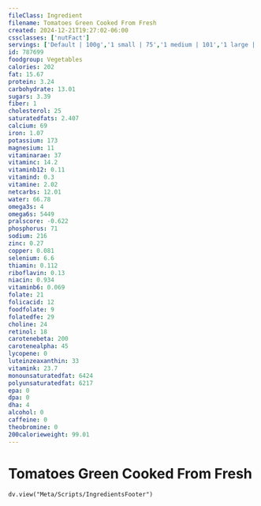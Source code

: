 ```yaml
---
fileClass: Ingredient
filename: Tomatoes Green Cooked From Fresh
created: 2024-12-21T19:27:02-06:00
cssclasses: ['nutFact']
servings: ['Default | 100g','1 small | 75','1 medium | 101','1 large | 149','1 slice | 36','1 cup | 180','1 oz, raw, yields | 23']
id: 787699
foodgroup: Vegetables
calories: 202
fat: 15.67
protein: 3.24
carbohydrate: 13.01
sugars: 3.39
fiber: 1
cholesterol: 25
saturatedfats: 2.407
calcium: 69
iron: 1.07
potassium: 173
magnesium: 11
vitaminarae: 37
vitaminc: 14.2
vitaminb12: 0.11
vitamind: 0.3
vitamine: 2.02
netcarbs: 12.01
water: 66.78
omega3s: 4
omega6s: 5449
pralscore: -0.622
phosphorus: 71
sodium: 216
zinc: 0.27
copper: 0.081
selenium: 6.6
thiamin: 0.112
riboflavin: 0.13
niacin: 0.934
vitaminb6: 0.069
folate: 21
folicacid: 12
foodfolate: 9
folatedfe: 29
choline: 24
retinol: 18
carotenebeta: 200
carotenealpha: 45
lycopene: 0
luteinzeaxanthin: 33
vitamink: 23.7
monounsaturatedfat: 6424
polyunsaturatedfat: 6217
epa: 0
dpa: 0
dha: 4
alcohol: 0
caffeine: 0
theobromine: 0
200calorieweight: 99.01
---
```


# Tomatoes Green Cooked From Fresh

```dataviewjs
dv.view("Meta/Scripts/IngredientsFooter")
```